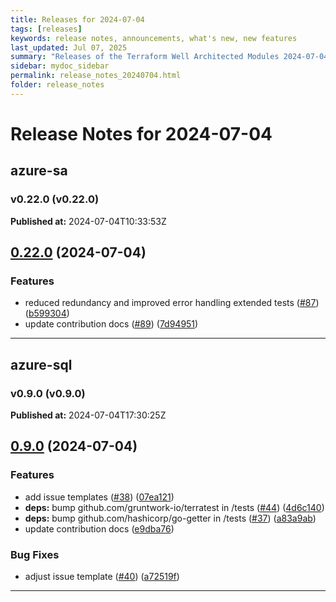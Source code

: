 ```yaml
---
title: Releases for 2024-07-04
tags: [releases]
keywords: release notes, announcements, what's new, new features
last_updated: Jul 07, 2025
summary: "Releases of the Terraform Well Architected Modules 2024-07-04"
sidebar: mydoc_sidebar
permalink: release_notes_20240704.html
folder: release_notes
---
```


# Release Notes for 2024-07-04

## azure-sa
### v0.22.0 (v0.22.0)
**Published at:** 2024-07-04T10:33:53Z

## [0.22.0](https://github.com/CloudNationHQ/terraform-azure-sa/compare/v0.21.0...v0.22.0) (2024-07-04)


### Features

* reduced redundancy and improved error handling extended tests ([#87](https://github.com/CloudNationHQ/terraform-azure-sa/issues/87)) ([b599304](https://github.com/CloudNationHQ/terraform-azure-sa/commit/b5993044e5a6b6d2573ff5a43e59e5ae0e6191aa))
* update contribution docs ([#89](https://github.com/CloudNationHQ/terraform-azure-sa/issues/89)) ([7d94951](https://github.com/CloudNationHQ/terraform-azure-sa/commit/7d9495127865d02e7373b3b4b3468207d0fe0ed6))

---

## azure-sql
### v0.9.0 (v0.9.0)
**Published at:** 2024-07-04T17:30:25Z

## [0.9.0](https://github.com/CloudNationHQ/terraform-azure-sql/compare/v0.8.0...v0.9.0) (2024-07-04)


### Features

* add issue templates ([#38](https://github.com/CloudNationHQ/terraform-azure-sql/issues/38)) ([07ea121](https://github.com/CloudNationHQ/terraform-azure-sql/commit/07ea12134bfac05793acb8075b1b48a6ed9323b2))
* **deps:** bump github.com/gruntwork-io/terratest in /tests ([#44](https://github.com/CloudNationHQ/terraform-azure-sql/issues/44)) ([4d6c140](https://github.com/CloudNationHQ/terraform-azure-sql/commit/4d6c140008068b07da7968ba59a19ad21d54d029))
* **deps:** bump github.com/hashicorp/go-getter in /tests ([#37](https://github.com/CloudNationHQ/terraform-azure-sql/issues/37)) ([a83a9ab](https://github.com/CloudNationHQ/terraform-azure-sql/commit/a83a9abe91c9158369fbcd13b760307ecbfe4bca))
* update contribution docs ([e9dba76](https://github.com/CloudNationHQ/terraform-azure-sql/commit/e9dba76128966533dd4d2ebe9e8d7f043dfdcc85))


### Bug Fixes

* adjust issue template ([#40](https://github.com/CloudNationHQ/terraform-azure-sql/issues/40)) ([a72519f](https://github.com/CloudNationHQ/terraform-azure-sql/commit/a72519f06b7a48693f1a504397ebeb30a64aea36))

---

